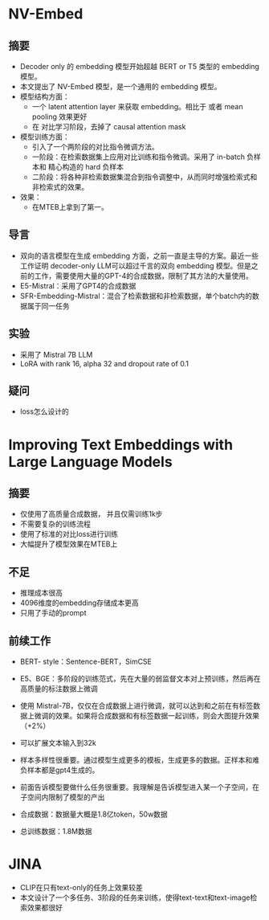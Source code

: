 # NV-Embed

## 摘要

- Decoder only 的 embedding 模型开始超越 BERT or T5 类型的 embedding 模型。
- 本文提出了 NV-Embed 模型，是一个通用的 embedding 模型。
- 模型结构方面：
  - 一个 latent attention layer 来获取 embedding。相比于 <EOS> 或者 mean pooling 效果更好
  - 在 对比学习阶段，去掉了 causal attention mask 
- 模型训练方面：
  - 引入了一个两阶段的对比指令微调方法。
  - 一阶段：在检索数据集上应用对比训练和指令微调。采用了 in-batch 负样本和 精心构造的 hard 负样本
  - 二阶段：将各种非检索数据集混合到指令调整中，从而同时增强检索式和非检索式的效果。
- 效果：
  - 在MTEB上拿到了第一。



## 导言 

- 双向的语言模型在生成 embedding 方面，之前一直是主导的方案。最近一些工作证明 decoder-only LLM可以超过千言的双向 embedding 模型。但是之前的工作，需要使用大量的GPT-4的合成数据，限制了其方法的大量使用。
- E5-Mistral：采用了GPT4的合成数据
- SFR-Embedding-Mistral：混合了检索数据和非检索数据，单个batch内的数据属于同一任务



## 实验

- 采用了 Mistral 7B LLM
- LoRA with rank 16, alpha 32 and dropout rate of 0.1



## 疑问

- loss怎么设计的





# Improving Text Embeddings with Large Language Models

## 摘要

- 仅使用了高质量合成数据， 并且仅需训练1k步
- 不需要复杂的训练流程
- 使用了标准的对比loss进行训练
- 大幅提升了模型效果在MTEB上



## 不足

- 推理成本很高
- 4096维度的embedding存储成本更高
- 只用了手动的prompt



## 前续工作

- BERT- style：Sentence-BERT，SimCSE
- E5、BGE：多阶段的训练范式，先在大量的弱监督文本对上预训练，然后再在高质量的标注数据上微调



- 使用 Mistral-7B，仅仅在合成数据上进行微调，就可以达到和之前在有标签数据上微调的效果。如果将合成数据和有标签数据一起训练，则会大图提升效果（+2%）
- 可以扩展文本输入到32k



- 样本多样性很重要。通过模型生成更多的模板，生成更多的数据。正样本和难负样本都是gpt4生成的。
- 前面告诉模型要做什么任务很重要。我理解是告诉模型进入某一个子空间，在子空间内限制了模型的产出
- 合成数据：数据量大概是1.8亿token，50w数据
- 总训练数据：1.8M数据



# JINA

- CLIP在只有text-only的任务上效果较差
- 本文设计了一个多任务、3阶段的任务来训练，使得text-text和text-image检索效果都很好







































